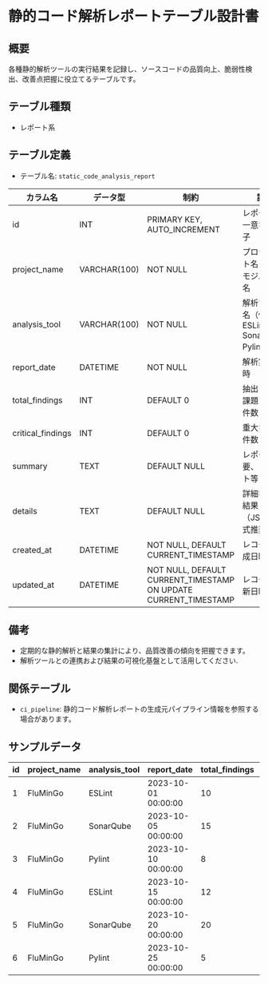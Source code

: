 # 静的コード解析レポートテーブル設計書

## 概要
各種静的解析ツールの実行結果を記録し、ソースコードの品質向上、脆弱性検出、改善点把握に役立てるテーブルです。

## テーブル種類
- レポート系

## テーブル定義
- テーブル名: `static_code_analysis_report`

| カラム名              | データ型      | 制約                                      | 説明                                                     |
|-----------------------|---------------|-------------------------------------------|----------------------------------------------------------|
| id                    | INT           | PRIMARY KEY, AUTO_INCREMENT               | レポートの一意な識別子                                     |
| project_name          | VARCHAR(100)  | NOT NULL                                  | プロジェクト名またはモジュール名                           |
| analysis_tool         | VARCHAR(100)  | NOT NULL                                  | 解析ツール名（例: ESLint, SonarQube, Pylint等）             |
| report_date           | DATETIME      | NOT NULL                                  | 解析実施日時                                             |
| total_findings        | INT           | DEFAULT 0                                 | 抽出された課題・警告件数                                   |
| critical_findings     | INT           | DEFAULT 0                                 | 重大な問題件数                                           |
| summary               | TEXT          | DEFAULT NULL                              | レポート概要、コメント等                                   |
| details               | TEXT          | DEFAULT NULL                              | 詳細な解析結果（JSON形式推奨）                             |
| created_at            | DATETIME      | NOT NULL, DEFAULT CURRENT_TIMESTAMP       | レコード作成日時                                         |
| updated_at            | DATETIME      | NOT NULL, DEFAULT CURRENT_TIMESTAMP ON UPDATE CURRENT_TIMESTAMP | レコード更新日時                         |

## 備考
- 定期的な静的解析と結果の集計により、品質改善の傾向を把握できます。
- 解析ツールとの連携および結果の可視化基盤として活用してください.

## 関係テーブル
- `ci_pipeline`: 静的コード解析レポートの生成元パイプライン情報を参照する場合があります。

## サンプルデータ
| id | project_name | analysis_tool | report_date           | total_findings | critical_findings | created_at           | updated_at           |
|----|--------------|---------------|-----------------------|----------------|-------------------|----------------------|----------------------|
| 1  | FluMinGo     | ESLint        | 2023-10-01 00:00:00   | 10             | 2                 | 2023-10-01 00:00:00  | 2023-10-01 00:00:00  |
| 2  | FluMinGo     | SonarQube     | 2023-10-05 00:00:00   | 15             | 3                 | 2023-10-05 00:00:00  | 2023-10-05 00:00:00  |
| 3  | FluMinGo     | Pylint        | 2023-10-10 00:00:00   | 8              | 1                 | 2023-10-10 00:00:00  | 2023-10-10 00:00:00  |
| 4  | FluMinGo     | ESLint        | 2023-10-15 00:00:00   | 12             | 2                 | 2023-10-15 00:00:00  | 2023-10-15 00:00:00  |
| 5  | FluMinGo     | SonarQube     | 2023-10-20 00:00:00   | 20             | 4                 | 2023-10-20 00:00:00  | 2023-10-20 00:00:00  |
| 6  | FluMinGo     | Pylint        | 2023-10-25 00:00:00   | 5              | 0                 | 2023-10-25 00:00:00  | 2023-10-25 00:00:00  |
